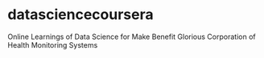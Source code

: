 # datasciencecoursera
Online Learnings of Data Science for Make Benefit Glorious Corporation of Health Monitoring Systems
